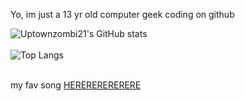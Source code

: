 Yo, im just a 13 yr old computer geek coding on github

![Uptownzombi21's GitHub stats](https://github-readme-stats.vercel.app/api?username=uptownzombi21&show_icons=true&theme=ambient_gradient)
<br>
<br>
![Top Langs](https://github-readme-stats.vercel.app/api/top-langs/?username=uptownzombi21&layout=compact&theme=ambient_gradient)
<br>
<br>


my fav song [HERERERERERERE](https://open.spotify.com/track/7F5ZKq7vJsndCBXemAGu0r?si=023184e3b1764461)

<!---
uptownzombi21/uptownzombi21 is a ✨ special ✨ repository because its `README.md` (this file) appears on your GitHub profile.
You can click the Preview link to take a look at your changes.
--->
